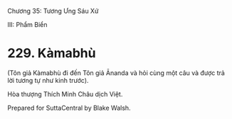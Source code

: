  

Chương 35: Tương Ưng Sáu Xứ

III: Phẩm Biển

# 229\. Kàmabhù

(Tôn giả Kàmabhù đi đến Tôn giả Ānanda và hỏi cùng một câu và được trả lời tương tự như kinh trước).

Hòa thượng Thích Minh Châu dịch Việt.

Prepared for SuttaCentral by Blake Walsh.